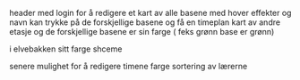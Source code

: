 header med login for å redigere
et kart av alle basene med hover effekter og navn
kan trykke på de forskjellige basene og få en timeplan
kart av andre etasje og de forskjellige basene er sin farge ( feks grønn base er grønn)

i elvebakken sitt farge shceme


senere
mulighet for å redigere timene
farge sortering av lærerne
